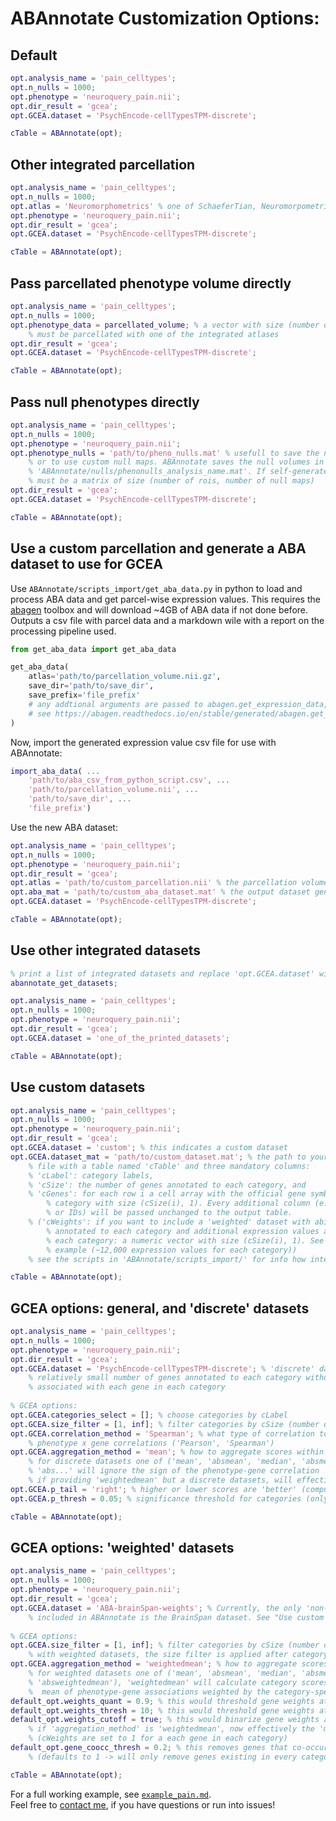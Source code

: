 # ABAnnotate Customization Options: 

## Default

```matlab
opt.analysis_name = 'pain_celltypes';
opt.n_nulls = 1000;
opt.phenotype = 'neuroquery_pain.nii';
opt.dir_result = 'gcea';
opt.GCEA.dataset = 'PsychEncode-cellTypesTPM-discrete';

cTable = ABAnnotate(opt);
```

## Other integrated parcellation

```matlab
opt.analysis_name = 'pain_celltypes';
opt.n_nulls = 1000;
opt.atlas = 'Neuromorphometrics' % one of SchaeferTian, Neuromorpometrics, Schaefer
opt.phenotype = 'neuroquery_pain.nii';
opt.dir_result = 'gcea';
opt.GCEA.dataset = 'PsychEncode-cellTypesTPM-discrete';

cTable = ABAnnotate(opt);
```

## Pass parcellated phenotype volume directly

```matlab
opt.analysis_name = 'pain_celltypes';
opt.n_nulls = 1000;
opt.phenotype_data = parcellated_volume; % a vector with size (number of rois, x 1), 
    % must be parcellated with one of the integrated atlases
opt.dir_result = 'gcea';
opt.GCEA.dataset = 'PsychEncode-cellTypesTPM-discrete';

cTable = ABAnnotate(opt);
```

## Pass null phenotypes directly

```matlab
opt.analysis_name = 'pain_celltypes';
opt.n_nulls = 1000;
opt.phenotype = 'neuroquery_pain.nii';
opt.phenotype_nulls = 'path/to/pheno_nulls.mat' % usefull to save the null map generation step, 
    % or to use custom null maps. ABAnnotate saves the null volumes in
    % 'ABAnnotate/nulls/phenonulls_analysis_name.mat'. If self-generated,
    % must be a matrix of size (number of rois, number of null maps)
opt.dir_result = 'gcea';
opt.GCEA.dataset = 'PsychEncode-cellTypesTPM-discrete';

cTable = ABAnnotate(opt);
```

## Use a custom parcellation and generate a ABA dataset to use for GCEA

Use `ABAnnotate/scripts_import/get_aba_data.py` in python to load and process ABA data and get parcel-wise expression values. This requires the [abagen](https://abagen.readthedocs.io/) toolbox and will download ~4GB of ABA data if not done before. Outputs a csv file with parcel data and a markdown wile with a report on the processing pipeline used.

```python
from get_aba_data import get_aba_data

get_aba_data(
    atlas='path/to/parcellation_volume.nii.gz',
    save_dir='path/to/save_dir',
    save_prefix='file_prefix'
    # any addtional arguments are passed to abagen.get_expression_data, otherwise, will use default settings
    # see https://abagen.readthedocs.io/en/stable/generated/abagen.get_expression_data.html#abagen.get_expression_data
)
```

Now, import the generated expression value csv file for use with ABAnnotate:

```matlab
import_aba_data( ...
    'path/to/aba_csv_from_python_script.csv', ...
    'path/to/parcellation_volume.nii', ...
    'path/to/save_dir', ...
    'file_prefix')
```

Use the new ABA dataset:

```matlab
opt.analysis_name = 'pain_celltypes';
opt.n_nulls = 1000;
opt.phenotype = 'neuroquery_pain.nii';
opt.dir_result = 'gcea';
opt.atlas = 'path/to/custom_parcellation.nii' % the parcellation volume you used to generate the dataset
opt.aba_mat = 'path/to/custom_aba_dataset.mat' % the output dataset generated by import_aba_data.m
opt.GCEA.dataset = 'PsychEncode-cellTypesTPM-discrete';

cTable = ABAnnotate(opt);
```

## Use other integrated datasets

```matlab
% print a list of integrated datasets and replace 'opt.GCEA.dataset' with their name
abannotate_get_datasets;
```

```matlab
opt.analysis_name = 'pain_celltypes';
opt.n_nulls = 1000;
opt.phenotype = 'neuroquery_pain.nii';
opt.dir_result = 'gcea';
opt.GCEA.dataset = 'one_of_the_printed_datasets';

cTable = ABAnnotate(opt);
```

## Use custom datasets

```matlab
opt.analysis_name = 'pain_celltypes';
opt.n_nulls = 1000;
opt.phenotype = 'neuroquery_pain.nii';
opt.dir_result = 'gcea';
opt.GCEA.dataset = 'custom'; % this indicates a custom dataset
opt.GCEA.dataset_mat = 'path/to/custom_dataset.mat'; % the path to your dataset, must be a *.mat 
    % file with a table named 'cTable' and three mandatory columns: 
    % 'cLabel': category labels, 
    % 'cSize': the number of genes annotated to each category, and 
    % 'cGenes': for each row i a cell array with the official gene symbols annotated to each 
        % category with size (cSize(i), 1). Every additional column (e.g., category descriptions
        % or IDs) will be passed unchanged to the output table.
    % ('cWeights': if you want to include a 'weighted' dataset with abitray high numbers of genes 
        % annotated to each category and additional expression values associated to each gene in 
        % each category: a numeric vector with size (cSize(i), 1). See the BrainSpan dataset for an 
        % example (~12,000 expression values for each category))
    % see the scripts in 'ABAnnotate/scripts_import/' for info how integrated datasets were created

cTable = ABAnnotate(opt);
```

## GCEA options: general, and 'discrete' datasets

```matlab
opt.analysis_name = 'pain_celltypes';
opt.n_nulls = 1000;
opt.phenotype = 'neuroquery_pain.nii';
opt.dir_result = 'gcea';
opt.GCEA.dataset = 'PsychEncode-cellTypesTPM-discrete'; % 'discrete' datasets are those with a 
    % relatively small number of genes annotated to each category without additional weights 
    % associated with each gene in each category
    
% GCEA options:
opt.GCEA.categories_select = []; % choose categories by cLabel
opt.GCEA.size_filter = [1, inf]; % filter categories by cSize (number of genes; [min, max])
opt.GCEA.correlation_method = 'Spearman'; % what type of correlation to use for 
    % phenotype x gene correlations ('Pearson', 'Spearman')
opt.GCEA.aggregation_method = 'mean'; % how to aggregate scores within a category 
    % for discrete datasets one of ('mean', 'absmean', 'median', 'absmedian'), 
    % 'abs...' will ignore the sign of the phenotype-gene correlation 
    % if providing 'weightedmean' but a discrete datasets, will effectively use 'mean'.
opt.GCEA.p_tail = 'right'; % higher or lower scores are 'better' (compute p-value from right or left tail)
opt.GCEA.p_thresh = 0.05; % significance threshold for categories (only for display)

cTable = ABAnnotate(opt);
```

## GCEA options: 'weighted' datasets

```matlab
opt.analysis_name = 'pain_celltypes';
opt.n_nulls = 1000;
opt.phenotype = 'neuroquery_pain.nii';
opt.dir_result = 'gcea';
opt.GCEA.dataset = 'ABA-brainSpan-weights'; % Currently, the only 'non-discrete' dataset
    % included in ABAnnotate is the BrainSpan dataset. See "Use custom dataset" above
    
% GCEA options:
opt.GCEA.size_filter = [1, inf]; % filter categories by cSize (number of genes; [min, max])
    % with weighted datasets, the size filter is applied after category thresholding, see below
opt.GCEA.aggregation_method = 'weightedmean'; % how to aggregate scores within a category 
    % for weighted datasets one of ('mean', 'absmean', 'median', 'absmedian', 'weightedmean', 
    % 'absweightedmean'), 'weightedmean' will calculate category scores by taking the category-wise 
    %  mean of phenotype-gene associations weighted by the category-specific gene expression value ("weight")
default_opt.weights_quant = 0.9; % this would threshold gene weights at the 0.9th quantile of the whole dataset
default_opt.weights_thresh = 10; % this would threshold gene weights at the value 10
default_opt.weights_cutoff = true; % this would binarize gene weights after thresholding
    % if 'aggregation_method' is 'weightedmean', now effectively the 'mean' would be calculated
    % (cWeights are set to 1 for a each gene in each category)
default_opt.gene_coocc_thresh = 0.2; % this removes genes that co-occurre in >= 0.2 * 100% of categories
    % (defaults to 1 -> will only remove genes existing in every category)

cTable = ABAnnotate(opt);
```

  
For a full working example, see [`example_pain.md`](example_pain.md).   
Feel free to [contact me](mailto:leondlotter@gmail.com), if you have questions or run into issues!